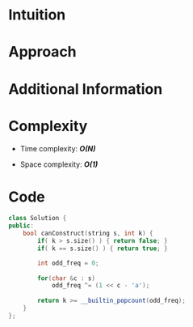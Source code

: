# Intuition

# Approach

# Additional Information

# Complexity
- Time complexity: ***O(N)***
<!-- Add your time complexity here, e.g. $$O(n)$$ -->

- Space complexity: ***O(1)***
<!-- Add your space complexity here, e.g. $$O(n)$$ -->

# Code
```cpp
class Solution {
public:
    bool canConstruct(string s, int k) {
        if( k > s.size() ) { return false; }
        if( k == s.size() ) { return true; }

        int odd_freq = 0;        
        
        for(char &c : s)
            odd_freq ^= (1 << c - 'a');
                
        return k >= __builtin_popcount(odd_freq);
    }
};
```

